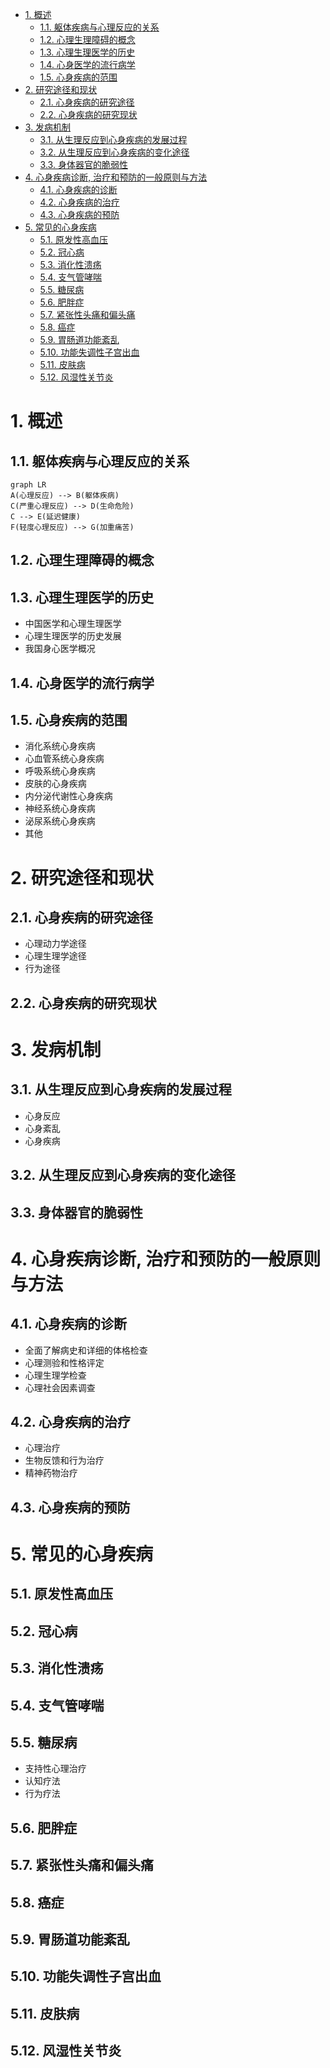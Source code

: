 - [1. 概述](#1-概述)
  - [1.1. 躯体疾病与心理反应的关系](#11-躯体疾病与心理反应的关系)
  - [1.2. 心理生理障碍的概念](#12-心理生理障碍的概念)
  - [1.3. 心理生理医学的历史](#13-心理生理医学的历史)
  - [1.4. 心身医学的流行病学](#14-心身医学的流行病学)
  - [1.5. 心身疾病的范围](#15-心身疾病的范围)
- [2. 研究途径和现状](#2-研究途径和现状)
  - [2.1. 心身疾病的研究途径](#21-心身疾病的研究途径)
  - [2.2. 心身疾病的研究现状](#22-心身疾病的研究现状)
- [3. 发病机制](#3-发病机制)
  - [3.1. 从生理反应到心身疾病的发展过程](#31-从生理反应到心身疾病的发展过程)
  - [3.2. 从生理反应到心身疾病的变化途径](#32-从生理反应到心身疾病的变化途径)
  - [3.3. 身体器官的脆弱性](#33-身体器官的脆弱性)
- [4. 心身疾病诊断, 治疗和预防的一般原则与方法](#4-心身疾病诊断-治疗和预防的一般原则与方法)
  - [4.1. 心身疾病的诊断](#41-心身疾病的诊断)
  - [4.2. 心身疾病的治疗](#42-心身疾病的治疗)
  - [4.3. 心身疾病的预防](#43-心身疾病的预防)
- [5. 常见的心身疾病](#5-常见的心身疾病)
  - [5.1. 原发性高血压](#51-原发性高血压)
  - [5.2. 冠心病](#52-冠心病)
  - [5.3. 消化性溃疡](#53-消化性溃疡)
  - [5.4. 支气管哮喘](#54-支气管哮喘)
  - [5.5. 糖尿病](#55-糖尿病)
  - [5.6. 肥胖症](#56-肥胖症)
  - [5.7. 紧张性头痛和偏头痛](#57-紧张性头痛和偏头痛)
  - [5.8. 癌症](#58-癌症)
  - [5.9. 胃肠道功能紊乱](#59-胃肠道功能紊乱)
  - [5.10. 功能失调性子宫出血](#510-功能失调性子宫出血)
  - [5.11. 皮肤病](#511-皮肤病)
  - [5.12. 风湿性关节炎](#512-风湿性关节炎)

# 1. 概述

## 1.1. 躯体疾病与心理反应的关系

```mermaid
graph LR
A(心理反应) --> B(躯体疾病)
C(严重心理反应) --> D(生命危险)
C --> E(延迟健康)
F(轻度心理反应) --> G(加重痛苦)
```

## 1.2. 心理生理障碍的概念

## 1.3. 心理生理医学的历史

- 中国医学和心理生理医学
- 心理生理医学的历史发展
- 我国身心医学概况

## 1.4. 心身医学的流行病学

## 1.5. 心身疾病的范围

- 消化系统心身疾病
- 心血管系统心身疾病
- 呼吸系统心身疾病
- 皮肤的心身疾病
- 内分泌代谢性心身疾病
- 神经系统心身疾病
- 泌尿系统心身疾病
- 其他

# 2. 研究途径和现状

## 2.1. 心身疾病的研究途径

- 心理动力学途径
- 心理生理学途径
- 行为途径

## 2.2. 心身疾病的研究现状

# 3. 发病机制

## 3.1. 从生理反应到心身疾病的发展过程

- 心身反应
- 心身紊乱
- 心身疾病

## 3.2. 从生理反应到心身疾病的变化途径

## 3.3. 身体器官的脆弱性

# 4. 心身疾病诊断, 治疗和预防的一般原则与方法

## 4.1. 心身疾病的诊断

- 全面了解病史和详细的体格检查
- 心理测验和性格评定
- 心理生理学检查
- 心理社会因素调查

## 4.2. 心身疾病的治疗

- 心理治疗
- 生物反馈和行为治疗
- 精神药物治疗

## 4.3. 心身疾病的预防

# 5. 常见的心身疾病

## 5.1. 原发性高血压

## 5.2. 冠心病

## 5.3. 消化性溃疡

## 5.4. 支气管哮喘

## 5.5. 糖尿病

- 支持性心理治疗
- 认知疗法
- 行为疗法

## 5.6. 肥胖症

## 5.7. 紧张性头痛和偏头痛

## 5.8. 癌症

## 5.9. 胃肠道功能紊乱

## 5.10. 功能失调性子宫出血

## 5.11. 皮肤病

## 5.12. 风湿性关节炎